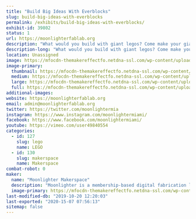 ```yaml
---
title: "Build Big Ideas With Everblocks"
slug: build-big-ideas-with-everblocks
permalink: /exhibits/build-big-ideas-with-everblocks/
exhibit-id: 39802
status: 1
url: https://moonlighterfablab.org
description: "What would you build with giant legos? Come make your giant ideas a reality with Moonlighter Makerspace and Everblock!"
description-long: "What would you build with giant legos? Come make your giant ideas a reality with Moonlighter Makerspace and Everblock!"
location: Unassigned
image: https://mfocdn-themakereffectfo.netdna-ssl.com/wp-content/uploads/2019/10/IMG_8136-1024x768.jpg
image-primary:
  thumbnail: https://mfocdn-themakereffectfo.netdna-ssl.com/wp-content/uploads/2019/10/IMG_8136-150x150.jpg
  medium: https://mfocdn-themakereffectfo.netdna-ssl.com/wp-content/uploads/2019/10/IMG_8136-300x225.jpg
  large: https://mfocdn-themakereffectfo.netdna-ssl.com/wp-content/uploads/2019/10/IMG_8136-1024x768.jpg
  full: https://mfocdn-themakereffectfo.netdna-ssl.com/wp-content/uploads/2019/10/IMG_8136.jpg
additional-images:
website: https://moonlighterfablab.org
email: admin@moonlighterfablab.org
twitter: https://twitter.com/moonlightermia
instagram: https://www.instagram.com/moonlightermiami/
facebook: https://www.facebook.com/moonlightermiami/
youtube: https://vimeo.com/user49840554
categories:
  - id: 127
    slug: lego
    name: LEGO
  - id: 130
    slug: makerspace
    name: Makerspace
combat-robot: 0
maker:
  name: "Moonlighter Makerspace"
  description: "Moonlighter is a membership-based digital fabrication lab, S.T.E.A.M. learning center, and creative co-working space. We feature and support local creators and aspire to engage our communities with fun educational experiences that foster the growing maker movement. "
  image-primary: https://mfocdn-themakereffectfo.netdna-ssl.com/wp-content/uploads/2017/08/Moonlighter_Logo-283x300.png
last-modified-db: "2019-10-20 12:20:03"
last-exported: "2020-15-07 07:56:13"
sitemap: false
---
```

